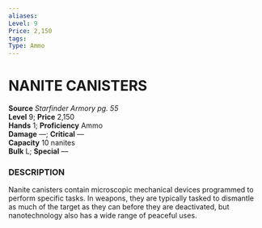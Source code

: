 ```yaml
---
aliases: 
Level: 9
Price: 2,150
tags: 
Type: Ammo
---
```

# NANITE CANISTERS

**Source** _Starfinder Armory pg. 55_  
**Level** 9; **Price** 2,150  
**Hands** 1; **Proficiency** Ammo  
**Damage** —; **Critical** —  
**Capacity** 10 nanites  
**Bulk** L; **Special** —

### DESCRIPTION

Nanite canisters contain microscopic mechanical devices programmed to perform specific tasks. In weapons, they are typically tasked to dismantle as much of the target as they can before they are deactivated, but nanotechnology also has a wide range of peaceful uses.